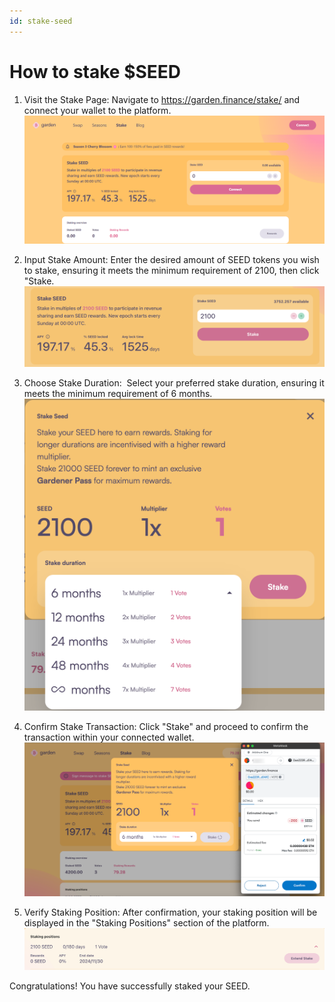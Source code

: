 ```yaml
---
id: stake-seed
---
```


# How to stake $SEED
1. Visit the Stake Page: Navigate to https://garden.finance/stake/ and connect your wallet to the platform.
![step 1](../../images/seed-1.png)

2. Input Stake Amount: Enter the desired amount of SEED tokens you wish to stake, ensuring it meets the minimum requirement of 2100, then click "Stake.
![step 2](../../images/seed-2.png)


3. Choose Stake Duration:  Select your preferred stake duration, ensuring it meets the minimum requirement of 6 months.
![step 3](../../images/seed-3.png)


4. Confirm Stake Transaction: Click "Stake" and proceed to confirm the transaction within your connected wallet.
![step 4](../../images/seed-4.png)


5. Verify Staking Position: After confirmation, your staking position will be displayed in the "Staking Positions" section of the platform.
![step 5](../../images/seed-5.png)


Congratulations! You have successfully staked your SEED. 